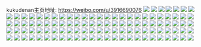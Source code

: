 kukudenan主页地址: https://weibo.com/u/3916690076 
![](https://wx4.sinaimg.cn/mw2000/e973f29cgy1h8tufyhukrj23402c0x6q.jpg) 
![](https://wx4.sinaimg.cn/mw2000/e973f29cgy1h8tufujpc9j20wi1yc4q7.jpg) 
![](https://wx4.sinaimg.cn/mw2000/e973f29cgy1h8s1rgu14ij22482tmx6p.jpg) 
![](https://wx4.sinaimg.cn/mw2000/e973f29cgy1h8jzaj7hrrj21be0zkagr.jpg) 
![](https://wx4.sinaimg.cn/mw2000/e973f29cgy1h8jzaiqrxaj23402c0hdv.jpg) 
![](https://wx4.sinaimg.cn/mw2000/e973f29cgy1h8jyh4n75sj22c02c0hdv.jpg) 
![](https://wx4.sinaimg.cn/mw2000/e973f29cgy1h8j0ds1yulj224i24i1kx.jpg) 
![](https://wx4.sinaimg.cn/mw2000/e973f29cgy1h8j0dpj292j22c02c0u0x.jpg) 
![](https://wx4.sinaimg.cn/mw2000/e973f29cgy1h8j0edi6nnj21bd1bawro.jpg) 
![](https://wx4.sinaimg.cn/mw2000/e973f29cgy1h7uoqj0tb2j22bz2bze81.jpg) 
![](https://wx4.sinaimg.cn/mw2000/e973f29cgy1h7uoqhfw0zj22c02c0hdu.jpg) 
![](https://wx4.sinaimg.cn/mw2000/e973f29cgy1h7uoqi92thj20sg16owwf.jpg) 
![](https://wx4.sinaimg.cn/mw2000/e973f29cgy1h7uoqsjnnsj22c02c0u0x.jpg) 
![](https://wx4.sinaimg.cn/mw2000/e973f29cgy1h7mf8mzftoj21sc2dse81.jpg) 
![](https://wx4.sinaimg.cn/mw2000/e973f29cgy1h7mf8omzjfj21sc2dsu0x.jpg) 
![](https://wx4.sinaimg.cn/mw2000/e973f29cgy1h7fhsackuqj21rp2cy4qp.jpg) 
![](https://wx4.sinaimg.cn/mw2000/e973f29cgy1h7fhs8z3luj21sc1scb29.jpg) 
![](https://wx4.sinaimg.cn/mw2000/e973f29cgy1h7fhsmwiuqj2267267kjl.jpg) 
![](https://wx4.sinaimg.cn/mw2000/e973f29cgy1h7fhsj3g32j22c02c07wi.jpg) 
![](https://wx4.sinaimg.cn/mw2000/e973f29cgy1h7fhskt79aj21vu1vukjl.jpg) 
![](https://wx4.sinaimg.cn/mw2000/e973f29cgy1h7fhsombphj20sg1kwx2n.jpg) 
![](https://wx4.sinaimg.cn/mw2000/e973f29cgy1h7c077b7moj20wi1ycx4v.jpg) 
![](https://wx4.sinaimg.cn/mw2000/e973f29cgy1h7c077sxpgj20qg1b0n4b.jpg) 
![](https://wx4.sinaimg.cn/mw2000/e973f29cgy1h7c0789f8vj20wi0win0m.jpg) 
![](https://wx4.sinaimg.cn/mw2000/e973f29cgy1h77j63t5itj22c0340kjp.jpg) 
![](https://wx4.sinaimg.cn/mw2000/e973f29cgy1h77cc0esq2j22c02c07wi.jpg) 
![](https://wx4.sinaimg.cn/mw2000/e973f29cgy1h77cc2iyeqj22c02c0e82.jpg) 
![](https://wx4.sinaimg.cn/mw2000/e973f29cgy1h77cbhjyrlj22c02c0npe.jpg) 
![](https://wx4.sinaimg.cn/mw2000/e973f29cgy1h77cbjbhvdj22c02c0kjm.jpg) 
![](https://wx4.sinaimg.cn/mw2000/e973f29cgy1h77cbl69kgj22c02c07wi.jpg) 
![](https://wx4.sinaimg.cn/mw2000/e973f29cgy1h77cbnbo7sj21ye2lv4qr.jpg) 
![](https://wx4.sinaimg.cn/mw2000/e973f29cgy1h768dyj8z6j20sg2dcqr2.jpg) 
![](https://wx4.sinaimg.cn/mw2000/e973f29cgy1h768e731mgj223s2t2b2a.jpg) 
![](https://wx4.sinaimg.cn/mw2000/e973f29cgy1h768dx3q8oj20sg1kv1hd.jpg) 
![](https://wx4.sinaimg.cn/mw2000/e973f29cgy1h768e8go7mj229i30oe82.jpg) 
![](https://wx4.sinaimg.cn/mw2000/e973f29cgy1h6x7cknbvkj22c02c0e82.jpg) 
![](https://wx4.sinaimg.cn/mw2000/e973f29cgy1h6x7cg8m2aj22c02c0hdu.jpg) 
![](https://wx4.sinaimg.cn/mw2000/e973f29cgy1h6x7casrl4j22c02c0e82.jpg) 
![](https://wx4.sinaimg.cn/mw2000/e973f29cgy1h6x7cis4b6j22c02c01ky.jpg) 
![](https://wx4.sinaimg.cn/mw2000/e973f29cgy1h6x7cewptij22c02c0npd.jpg) 
![](https://wx4.sinaimg.cn/mw2000/e973f29cgy1h6x7chbdrij22c02c0e82.jpg) 
![](https://wx4.sinaimg.cn/mw2000/e973f29cgy1h6x7cjqcraj21ze1ze7wh.jpg) 
![](https://wx4.sinaimg.cn/mw2000/e973f29cgy1h6x7cp5kknj22c02c0e82.jpg) 
![](https://wx4.sinaimg.cn/mw2000/e973f29cgy1h6ulazt1jdj21x12k11kx.jpg) 
![](https://wx4.sinaimg.cn/mw2000/e973f29cgy1h6ranoiqmij21s035snpe.jpg) 
![](https://wx4.sinaimg.cn/mw2000/e973f29cgy1h6ranz0i3mj22c0340hdt.jpg) 
![](https://wx4.sinaimg.cn/mw2000/e973f29cgy1h6rao692d6j22c0340b2a.jpg) 
![](https://wx4.sinaimg.cn/mw2000/e973f29cgy1h6ranlmjhij21s035sqfq.jpg) 
![](https://wx4.sinaimg.cn/mw2000/e973f29cgy1h6rans2rftj22c0340hdu.jpg) 
![](https://wx4.sinaimg.cn/mw2000/e973f29cgy1h6q6mqut1qj23402c04qq.jpg) 
![](https://wx4.sinaimg.cn/mw2000/e973f29cgy1h6q6n6s9xej23402c04qq.jpg) 
![](https://wx4.sinaimg.cn/mw2000/e973f29cgy1h6pyms65itj21us2h1npd.jpg) 
![](https://wx4.sinaimg.cn/mw2000/e973f29cgy1h6pymw2ommj21u62g8kjl.jpg) 
![](https://wx4.sinaimg.cn/mw2000/e973f29cgy1h6pymu86oqj22132pgx6p.jpg) 
![](https://wx4.sinaimg.cn/mw2000/e973f29cgy1h6pyn9hkfvj22c0340e82.jpg) 
![](https://wx4.sinaimg.cn/mw2000/e973f29cgy1h6pymo2pdnj22c03404qq.jpg) 
![](https://wx4.sinaimg.cn/mw2000/e973f29cgy1h6hzs4paebj20u01400we.jpg) 
![](https://wx4.sinaimg.cn/mw2000/e973f29cgy1h6hzsan7g9j20u014010c.jpg) 
![](https://wx4.sinaimg.cn/mw2000/e973f29cgy1h6hzsenbrjj20u0140gsx.jpg) 
![](https://wx4.sinaimg.cn/mw2000/e973f29cgy1h6hzscl966j20u0140dm2.jpg) 
![](https://wx4.sinaimg.cn/mw2000/e973f29cgy1h6hzs2he1kj20u0140dih.jpg) 
![](https://wx4.sinaimg.cn/mw2000/e973f29cgy1h6frga1zbnj21o0280gx7.jpg) 
![](https://wx4.sinaimg.cn/mw2000/e973f29cgy1h6frgaplz0j217n1m67ro.jpg) 
![](https://wx4.sinaimg.cn/mw2000/e973f29cgy1h6frgbud61j21q82azhdt.jpg) 
![](https://wx4.sinaimg.cn/mw2000/e973f29cgy1h631x6wl45j22c02c0npd.jpg) 
![](https://wx4.sinaimg.cn/mw2000/e973f29cgy1h631x62z8wj22c02c0x6p.jpg) 
![](https://wx4.sinaimg.cn/mw2000/e973f29cgy1h631xebta2j22dc2dcago.jpg) 
![](https://wx4.sinaimg.cn/mw2000/e973f29cgy1h631x7rgwfj22c02c0npd.jpg) 
![](https://wx4.sinaimg.cn/mw2000/e973f29cgy1h61pwg5xumj220y2p9b2a.jpg) 
![](https://wx4.sinaimg.cn/mw2000/e973f29cgy1h61pwhss34j220o2ow7wi.jpg) 
![](https://wx4.sinaimg.cn/mw2000/e973f29cgy1h61pweos96j22c03407wi.jpg) 
![](https://wx4.sinaimg.cn/mw2000/e973f29cgy1h5ty4dhgo3j21mw1mwqty.jpg) 
![](https://wx4.sinaimg.cn/mw2000/e973f29cgy1h5ty4ejacvj22c0340npd.jpg) 
![](https://wx4.sinaimg.cn/mw2000/e973f29cgy1h5tm36ovlij21nz27yhdt.jpg) 
![](https://wx4.sinaimg.cn/mw2000/e973f29cgy1h5tm37j59pj21oy299e81.jpg) 
![](https://wx4.sinaimg.cn/mw2000/e973f29cgy1h5tm39ljp0j22c0340e83.jpg) 
![](https://wx4.sinaimg.cn/mw2000/e973f29cgy1h5tm35kgsvj220t2p37wi.jpg) 
![](https://wx4.sinaimg.cn/mw2000/e973f29cgy1h5p86lqk4aj21yc0wi0zb.jpg) 
![](https://wx4.sinaimg.cn/mw2000/e973f29cgy1h5km1n0bycj21qw2bvnpd.jpg) 
![](https://wx4.sinaimg.cn/mw2000/e973f29cgy1h5km1lpl70j222q2rm4qq.jpg) 
![](https://wx4.sinaimg.cn/mw2000/e973f29cgy1h5km1ofp8bj22c03401kz.jpg) 
![](https://wx4.sinaimg.cn/mw2000/e973f29cgy1h5km1pfsstj228x2zwnpd.jpg) 
![](https://wx4.sinaimg.cn/mw2000/e973f29cgy1h5km1q0h36j21c01c01b5.jpg) 
![](https://wx4.sinaimg.cn/mw2000/e973f29cgy1h5km4aufclj20u0140tiq.jpg) 
![](https://wx4.sinaimg.cn/mw2000/e973f29cgy1h5km4bic05j20u0140478.jpg) 
![](https://wx4.sinaimg.cn/mw2000/e973f29cgy1h5km4c4t3aj21ke236b29.jpg) 
![](https://wx4.sinaimg.cn/mw2000/e973f29cgy1h5km4da0mej21zk2nex6p.jpg) 
![](https://wx4.sinaimg.cn/mw2000/e973f29cgy1h5km4eitrnj21wg2j9qv5.jpg) 
![](https://wx4.sinaimg.cn/mw2000/e973f29cgy1h5km4g0h7uj21ya2lqu0x.jpg) 
![](https://wx4.sinaimg.cn/mw2000/e973f29cgy1h5km4gymzdj22c03401kz.jpg) 
![](https://wx4.sinaimg.cn/mw2000/e973f29cgy1h5km4hx2sjj20u0140ajl.jpg) 
![](https://wx4.sinaimg.cn/mw2000/e973f29cgy1h5km562tnej227r2ychdu.jpg) 
![](https://wx4.sinaimg.cn/mw2000/e973f29cgy1h4uxzv9pepj20u0140k0c.jpg) 
![](https://wx4.sinaimg.cn/mw2000/e973f29cgy1h4uxzusxw4j20u00u0n2i.jpg) 
![](https://wx4.sinaimg.cn/mw2000/e973f29cgy1h4uy0ym3u1j20u00u0wkw.jpg) 
![](https://wx4.sinaimg.cn/mw2000/e973f29cgy1h4uxztm820j20u0140q6d.jpg) 
![](https://wx4.sinaimg.cn/mw2000/e973f29cgy1h4uxzvswp6j20u0140q7o.jpg) 
![](https://wx4.sinaimg.cn/mw2000/e973f29cgy1h5klzu7ka7j22c0340u0z.jpg) 
![](https://wx4.sinaimg.cn/mw2000/e973f29cgy1h5klzw2bvsj22c0340kjn.jpg) 
![](https://wx4.sinaimg.cn/mw2000/e973f29cgy1h5klzye4c7j22c0340npf.jpg) 
![](https://wx4.sinaimg.cn/mw2000/e973f29cgy1h5kmifqy29j22c03401l0.jpg) 
![](https://wx4.sinaimg.cn/mw2000/e973f29cgy1h5kmidr59qj22c0340npf.jpg) 
![](https://wx4.sinaimg.cn/mw2000/e973f29cgy1h47s66n6znj20mi0u0q5i.jpg) 
![](https://wx4.sinaimg.cn/mw2000/e973f29cgy1h47om6sk5aj20u0140agx.jpg) 
![](https://wx4.sinaimg.cn/mw2000/e973f29cgy1h3lijyae8xj20wi1ycx3q.jpg) 
![](https://wx4.sinaimg.cn/mw2000/e973f29cgy1h3kujbj0fkj20u20u2njk.jpg) 
![](https://wx4.sinaimg.cn/mw2000/e973f29cgy1h3kuhq4245j20tu0tuwt3.jpg) 
